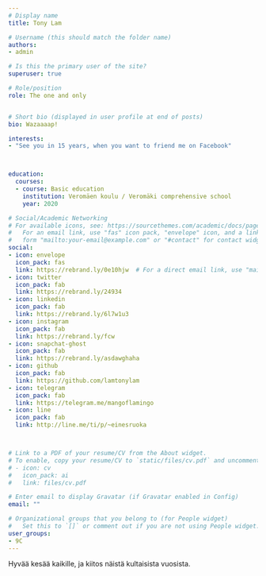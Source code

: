 ```yaml
---
# Display name
title: Tony Lam

# Username (this should match the folder name)
authors:
- admin

# Is this the primary user of the site?
superuser: true

# Role/position
role: The one and only


# Short bio (displayed in user profile at end of posts)
bio: Wazaaaap!

interests:
- "See you in 15 years, when you want to friend me on Facebook"



education:
  courses:
  - course: Basic education
    institution: Veromäen koulu / Veromäki comprehensive school 
    year: 2020

# Social/Academic Networking
# For available icons, see: https://sourcethemes.com/academic/docs/page-builder/#icons
#   For an email link, use "fas" icon pack, "envelope" icon, and a link in the
#   form "mailto:your-email@example.com" or "#contact" for contact widget.
social:
- icon: envelope
  icon_pack: fas
  link: https://rebrand.ly/0e10hjw  # For a direct email link, use "mailto:test@example.org".
- icon: twitter
  icon_pack: fab
  link: https://rebrand.ly/24934
- icon: linkedin
  icon_pack: fab
  link: https://rebrand.ly/6l7w1u3
- icon: instagram
  icon_pack: fab
  link: https://rebrand.ly/fcw
- icon: snapchat-ghost
  icon_pack: fab
  link: https://rebrand.ly/asdawghaha  
- icon: github
  icon_pack: fab
  link: https://github.com/lamtonylam
- icon: telegram
  icon_pack: fab
  link: https://telegram.me/mangoflamingo
- icon: line
  icon_pack: fab
  link: http://line.me/ti/p/~einesruoka



# Link to a PDF of your resume/CV from the About widget.
# To enable, copy your resume/CV to `static/files/cv.pdf` and uncomment the lines below.
# - icon: cv
#   icon_pack: ai
#   link: files/cv.pdf

# Enter email to display Gravatar (if Gravatar enabled in Config)
email: ""

# Organizational groups that you belong to (for People widget)
#   Set this to `[]` or comment out if you are not using People widget.
user_groups:
- 9C
---
```


Hyvää kesää kaikille, ja kiitos näistä kultaisista vuosista.
